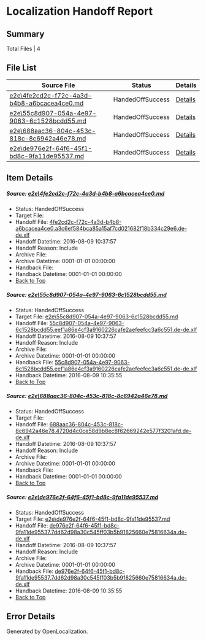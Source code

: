 # <a name='report-top'></a> Localization Handoff Report

## Summary
 Total Files | 4

## File List
 Source File | Status | Details 
 ----------- | ------ | ------- 
 [e2e\4fe2cd2c-f72c-4a3d-b4b8-a6bcacea4ce0.md](https://github.com/OpenLocalizationTestOrg/oltest/blob/2e4d6867f8f5416b54c05d09bea9d4a75924849e/e2e/4fe2cd2c-f72c-4a3d-b4b8-a6bcacea4ce0.md) | HandedOffSuccess | [Details](#0c127a057cdacda8335c31717d0b2e2741dfaf452)
 [e2e\55c8d907-054a-4e97-9063-6c1528bcdd55.md](https://github.com/OpenLocalizationTestOrg/oltest/blob/b0018173d04a87952541cc6229cfe467831e5746/e2e/55c8d907-054a-4e97-9063-6c1528bcdd55.md) | HandedOffSuccess | [Details](#d724e1d1b657830436f77342cd4b49aa2c5381d73)
 [e2e\688aac36-804c-453c-818c-8c6942a46e78.md](https://github.com/OpenLocalizationTestOrg/oltest/blob/cd06b1cc81f69bb47b436400cc195a683280802d/e2e/688aac36-804c-453c-818c-8c6942a46e78.md) | HandedOffSuccess | [Details](#080baed2a94ff1b95083e6e786e272a06865365b5)
 [e2e\de976e2f-64f6-45f1-bd8c-9fa11de95537.md](https://github.com/OpenLocalizationTestOrg/oltest/blob/b0018173d04a87952541cc6229cfe467831e5746/e2e/de976e2f-64f6-45f1-bd8c-9fa11de95537.md) | HandedOffSuccess | [Details](#7ae3e81415a6338a6d688645095151d338ad17926)

## Item Details
##### <a name='0c127a057cdacda8335c31717d0b2e2741dfaf452'></a> Source: [e2e\4fe2cd2c-f72c-4a3d-b4b8-a6bcacea4ce0.md](https://github.com/OpenLocalizationTestOrg/oltest/blob/2e4d6867f8f5416b54c05d09bea9d4a75924849e/e2e/4fe2cd2c-f72c-4a3d-b4b8-a6bcacea4ce0.md)
* Status: HandedOffSuccess
* Target File: 
* Handoff File: [4fe2cd2c-f72c-4a3d-b4b8-a6bcacea4ce0.a3c6ef584bca85a15af7cd021682f18b334c29e6.de-de.xlf](https://github.com/OpenLocalizationTestOrg/olhandoff-e2e/blob/45e18409cb068cbb338a5c2921de0f842d7d50fb/ol-handoff/OpenLocalizationTestOrg/ol-test-dede/ci/ht/4fe2cd2c-f72c-4a3d-b4b8-a6bcacea4ce0.a3c6ef584bca85a15af7cd021682f18b334c29e6.de-de.xlf)
* Handoff Datetime: 2016-08-09 10:37:57
* Handoff Reason: Include
* Archive File: 
* Archive Datetime: 0001-01-01 00:00:00
* Handback File: 
* Handback Datetime: 0001-01-01 00:00:00
* [Back to Top](#report-top)

##### <a name='d724e1d1b657830436f77342cd4b49aa2c5381d73'></a> Source: [e2e\55c8d907-054a-4e97-9063-6c1528bcdd55.md](https://github.com/OpenLocalizationTestOrg/oltest/blob/b0018173d04a87952541cc6229cfe467831e5746/e2e/55c8d907-054a-4e97-9063-6c1528bcdd55.md)
* Status: HandedOffSuccess
* Target File: [e2e\55c8d907-054a-4e97-9063-6c1528bcdd55.md](https://github.com/OpenLocalizationTestOrg/ol-test-dede/blob/4487f7eb23a46e15a382e520dfb9c86def752e3a/e2e/55c8d907-054a-4e97-9063-6c1528bcdd55.md)
* Handoff File: [55c8d907-054a-4e97-9063-6c1528bcdd55.eef1a86e4cf3a9160226cafe2aefeefcc3a6c551.de-de.xlf](https://github.com/OpenLocalizationTestOrg/olhandoff-e2e/blob/45e18409cb068cbb338a5c2921de0f842d7d50fb/ol-handoff/OpenLocalizationTestOrg/ol-test-dede/ci/ht/55c8d907-054a-4e97-9063-6c1528bcdd55.eef1a86e4cf3a9160226cafe2aefeefcc3a6c551.de-de.xlf)
* Handoff Datetime: 2016-08-09 10:37:57
* Handoff Reason: Include
* Archive File: 
* Archive Datetime: 0001-01-01 00:00:00
* Handback File: [55c8d907-054a-4e97-9063-6c1528bcdd55.eef1a86e4cf3a9160226cafe2aefeefcc3a6c551.de-de.xlf](https://github.com/OpenLocalizationTestOrg/olhandback-e2e/blob/a0803e67c8742f9d1d3d832d520edb1ca7b56251/ol-handback/OpenLocalizationTestOrg/ol-test-dede/ci/high/55c8d907-054a-4e97-9063-6c1528bcdd55.eef1a86e4cf3a9160226cafe2aefeefcc3a6c551.de-de.xlf)
* Handback Datetime: 2016-08-09 10:35:55
* [Back to Top](#report-top)

##### <a name='080baed2a94ff1b95083e6e786e272a06865365b5'></a> Source: [e2e\688aac36-804c-453c-818c-8c6942a46e78.md](https://github.com/OpenLocalizationTestOrg/oltest/blob/cd06b1cc81f69bb47b436400cc195a683280802d/e2e/688aac36-804c-453c-818c-8c6942a46e78.md)
* Status: HandedOffSuccess
* Target File: 
* Handoff File: [688aac36-804c-453c-818c-8c6942a46e78.4720d4c0ce58d9b8ec8f62669242e577f3201afd.de-de.xlf](https://github.com/OpenLocalizationTestOrg/olhandoff-e2e/blob/45e18409cb068cbb338a5c2921de0f842d7d50fb/ol-handoff/OpenLocalizationTestOrg/ol-test-dede/ci/ht/688aac36-804c-453c-818c-8c6942a46e78.4720d4c0ce58d9b8ec8f62669242e577f3201afd.de-de.xlf)
* Handoff Datetime: 2016-08-09 10:37:57
* Handoff Reason: Include
* Archive File: 
* Archive Datetime: 0001-01-01 00:00:00
* Handback File: 
* Handback Datetime: 0001-01-01 00:00:00
* [Back to Top](#report-top)

##### <a name='7ae3e81415a6338a6d688645095151d338ad17926'></a> Source: [e2e\de976e2f-64f6-45f1-bd8c-9fa11de95537.md](https://github.com/OpenLocalizationTestOrg/oltest/blob/b0018173d04a87952541cc6229cfe467831e5746/e2e/de976e2f-64f6-45f1-bd8c-9fa11de95537.md)
* Status: HandedOffSuccess
* Target File: [e2e\de976e2f-64f6-45f1-bd8c-9fa11de95537.md](https://github.com/OpenLocalizationTestOrg/ol-test-dede/blob/4487f7eb23a46e15a382e520dfb9c86def752e3a/e2e/de976e2f-64f6-45f1-bd8c-9fa11de95537.md)
* Handoff File: [de976e2f-64f6-45f1-bd8c-9fa11de95537.7dd62d98a30c545ff03b5b91825660e75816634a.de-de.xlf](https://github.com/OpenLocalizationTestOrg/olhandoff-e2e/blob/45e18409cb068cbb338a5c2921de0f842d7d50fb/ol-handoff/OpenLocalizationTestOrg/ol-test-dede/ci/ht/de976e2f-64f6-45f1-bd8c-9fa11de95537.7dd62d98a30c545ff03b5b91825660e75816634a.de-de.xlf)
* Handoff Datetime: 2016-08-09 10:37:57
* Handoff Reason: Include
* Archive File: 
* Archive Datetime: 0001-01-01 00:00:00
* Handback File: [de976e2f-64f6-45f1-bd8c-9fa11de95537.7dd62d98a30c545ff03b5b91825660e75816634a.de-de.xlf](https://github.com/OpenLocalizationTestOrg/olhandback-e2e/blob/a0803e67c8742f9d1d3d832d520edb1ca7b56251/ol-handback/OpenLocalizationTestOrg/ol-test-dede/ci/high/de976e2f-64f6-45f1-bd8c-9fa11de95537.7dd62d98a30c545ff03b5b91825660e75816634a.de-de.xlf)
* Handback Datetime: 2016-08-09 10:35:55
* [Back to Top](#report-top)


## Error Details

Generated by OpenLocalization.
